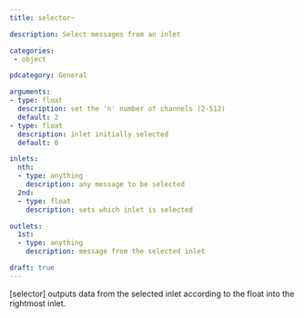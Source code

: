 ```yaml
---
title: selector~

description: Select messages from an inlet

categories:
 - object

pdcategory: General

arguments:
- type: float
  description: set the 'n' number of channels (2-512)
  default: 2
- type: float
  description: inlet initially selected
  default: 0

inlets:
  nth:
  - type: anything
    description: any message to be selected 
  2nd:
  - type: float
    description: sets which inlet is selected

outlets:
  1st:
  - type: anything
    description: message from the selected inlet

draft: true
---
```


[selector] outputs data from the selected inlet according to the float into the rightmost inlet.